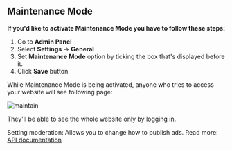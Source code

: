 ## Maintenance Mode

**If you'd like to activate Maintenance Mode you have to follow these steps:**

1.  Go to **Admin Panel**
2.  Select **Settings** -> **General**
3.  Set **Maintenance Mode** option by ticking the box that's displayed before it.
4.  Click **Save** button

While Maintenance Mode is being activated, anyone who tries to access your website will see following page:

![maintain](https://raw.githubusercontent.com/yclas/guides/master/images/Maintain.jpg)

They'll be able to see the whole website only by logging in.

Setting moderation: Allows you to change how to publish ads. Read more: [API documentation](api-documentation.md)
